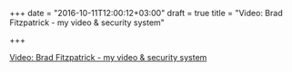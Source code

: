 +++
date = "2016-10-11T12:00:12+03:00"
draft = true
title = "Video: Brad Fitzpatrick - my video & security system"

+++

<p><a href="/stories/1125">Video: Brad Fitzpatrick - my video & security system</a></p>
